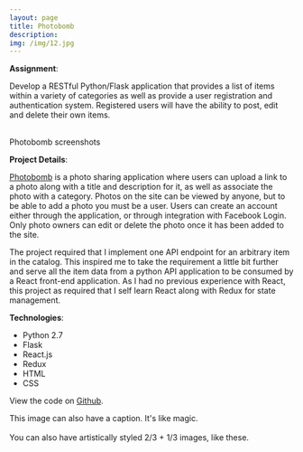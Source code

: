 ```yaml
---
layout: page
title: Photobomb
description:
img: /img/12.jpg
---
```


**Assignment**:

Develop a RESTful Python/Flask application that provides a list of items within a variety of categories as well as provide a user registration and authentication system. Registered users will have the ability to post, edit and delete their own items.


<div class="img_row">
	<img class="col three" src="{{ site.baseurl }}/img/photobomb/photobomb.png" alt="" title="example image"/>
	<img class="col three" src="{{ site.baseurl }}/img/photobomb/photobomb-photo.png" alt="" title="example image"/>
</div>
<div class="col three caption">
	Photobomb screenshots
</div>


**Project Details**:  

<a href="http://photobomb.courtneynoonan.com">Photobomb</a> is a photo sharing application where users can upload a link to a photo along with a title and description for it, as well as associate the photo with a category.  Photos on the site can be viewed by anyone, but to be able to add a photo you must be a user.  Users can create an account either through the application, or through integration with Facebook Login.  Only photo owners can edit or delete the photo once it has been added to the site.

The project required that I implement one API endpoint for an arbitrary item in the catalog.  This inspired me to take the requirement a little bit further and serve all the item data from a python API application to be consumed by a React front-end application.  As I had no previous experience with React, this project as required that I self learn React along with Redux for state management.

**Technologies**:

* Python 2.7
* Flask
* React.js
* Redux
* HTML
* CSS

View the code on <a href="https://github.com/Courtney2511/item_catalogue">Github</a>.

<div class="img_row">
	<img class="col three" src="{{ site.baseurl }}/img/5.jpg" alt="" title="example image"/>
</div>
<div class="col three caption">
	This image can also have a caption. It's like magic.
</div>

<div class="img_row">
	<img class="col two" src="{{ site.baseurl }}/img/photobomb/photobomb.png" alt="" title="example image"/>
	<img class="col one" src="{{ site.baseurl }}/img/photobomb/photobomb-photo.png" alt="" title="example image"/>
</div>
<div class="col three caption">
	You can also have artistically styled 2/3 + 1/3 images, like these.
</div>


<br/><br/><br/>
